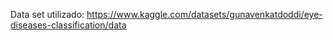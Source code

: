 Data set utilizado:
https://www.kaggle.com/datasets/gunavenkatdoddi/eye-diseases-classification/data

